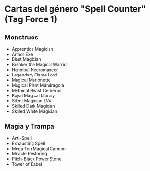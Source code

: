 # Cartas del género "Spell Counter" (Tag Force 1)

## Monstruos

- Apprentice Magician
- Armor Exe
- Blast Magician
- Breaker the Magical Warrior
- Hannibal Necromancer
- Legendary Flame Lord
- Magical Marionette
- Magical Plant Mandragola
- Mythical Beast Cerberus
- Royal Magical Library
- Silent Magician LV4
- Skilled Dark Magician
- Skilled White Magician

## Magia y Trampa

- Anti-Spell
- Exhausting Spell
- Mega Ton Magical Cannon
- Miracle Restoring
- Pitch-Black Power Stone
- Tower of Babel
